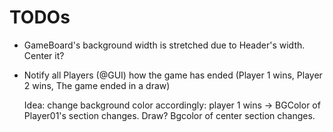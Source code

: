 # TODOs
- GameBoard's background width is stretched due to Header's width. Center it?
- Notify all Players (@GUI) how the game has ended (Player 1 wins, Player 2 wins, The game ended in a draw)
  
  Idea: change background color accordingly: player 1 wins -> BGColor of Player01's section changes. Draw? Bgcolor of center section changes.